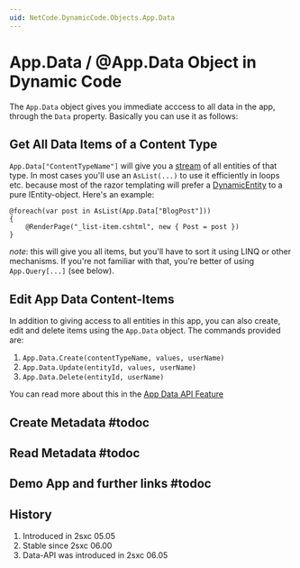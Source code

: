 ```yaml
---
uid: NetCode.DynamicCode.Objects.App.Data
---
```

# App.Data / @App.Data Object in Dynamic Code

The `App.Data` object gives you immediate acccess to all data in the app, through the `Data` property. Basically you can use it as follows:


## Get All Data Items of a Content Type

`App.Data["ContentTypeName"]` will give you a [stream](xref:ToSic.Eav.DataSources.IDataStream) of all entities of that type. In most cases you'll use an `AsList(...)` to use it efficiently in loops etc. because most of the razor templating will prefer a [DynamicEntity](xref:NetCode.DynamicData.DynamicEntity) to a pure IEntity-object. Here's an example:

```razor
@foreach(var post in AsList(App.Data["BlogPost"]))
{
    @RenderPage("_list-item.cshtml", new { Post = post })
}
```

_note_: this will give you all items, but you'll have to sort it using LINQ or other mechanisms. If you're not familiar with that, you're better of using `App.Query[...]` (see below). 


## Edit App Data Content-Items

In addition to giving access to all entities in this app, you can also create, edit and delete items using the `App.Data` object. The commands provided are:

1. `App.Data.Create(contentTypeName, values, userName)`
1. `App.Data.Update(entityId, values, userName)`
1. `App.Data.Delete(entityId, userName)`

You can read more about this in the [App Data API Feature](xref:Feat.AppDataApi)


## Create Metadata #todoc


## Read Metadata #todoc


## Demo App and further links #todoc


## History

1. Introduced in 2sxc 05.05
2. Stable since 2sxc 06.00
3. Data-API was introduced in 2sxc 06.05
